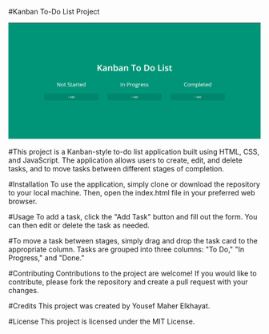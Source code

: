 #Kanban To-Do List Project

<img src="Kanban.png">

#This project is a Kanban-style to-do list application built using HTML, CSS, and JavaScript. The application allows users to create, edit, and delete tasks, and to move tasks between different stages of completion.

#Installation
To use the application, simply clone or download the repository to your local machine. Then, open the index.html file in your preferred web browser.

#Usage
To add a task, click the "Add Task" button and fill out the form. You can then edit or delete the task as needed.

#To move a task between stages, simply drag and drop the task card to the appropriate column. Tasks are grouped into three columns: "To Do," "In Progress," and "Done."

#Contributing
Contributions to the project are welcome! If you would like to contribute, please fork the repository and create a pull request with your changes.

#Credits
This project was created by Yousef Maher Elkhayat.

#License
This project is licensed under the MIT License.
